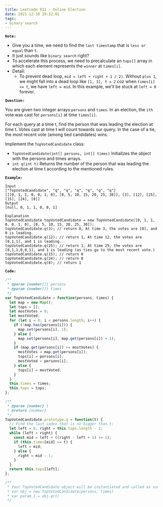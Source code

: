 ```yaml
---
title: Leetcode 911 - Online Election
date: 2021-12-10 19:32:01
tags:
- binary search
---
```

**`Note:`**
- Give you a time, we need to find the `last timestamp` that is `less or equal` than `t`.
- It just sounds like `binary search` right?
- To accelerate this process, we need to precalculate an `tops[]` array in which each element represents the `winner` at `times[i]`.
- Detail: 
  - To prevent dead loop, `mid = left + right + 1 / 2)`. Without `plus 1`, we might fall into a dead loop like `[1, 3], t = 2` coz when `times[i] <= t`, we have `left = mid`. In this example, we'll be stuck at `left = 0` forever.

**`Question:`**

You are given two integer arrays `persons` and `times`. In an election, the `ith` vote was cast for `persons[i]` at time `times[i]`.

For each query at a time t, find the person that was leading the election at time t. Votes cast at time t will count towards our query. In the case of a tie, the most recent vote (among tied candidates) wins.

Implement the `TopVotedCandidate` class:

- `TopVotedCandidate(int[] persons, int[] times)` Initializes the object with the persons and times arrays.
- `int q(int t)` Returns the number of the person that was leading the election at time t according to the mentioned rules.

**`Example:`**
```
Input
["TopVotedCandidate", "q", "q", "q", "q", "q", "q"]
[[[0, 1, 1, 0, 0, 1, 0], [0, 5, 10, 15, 20, 25, 30]], [3], [12], [25], [15], [24], [8]]
Output
[null, 0, 1, 1, 0, 0, 1]

Explanation
TopVotedCandidate topVotedCandidate = new TopVotedCandidate([0, 1, 1, 0, 0, 1, 0], [0, 5, 10, 15, 20, 25, 30]);
topVotedCandidate.q(3); // return 0, At time 3, the votes are [0], and 0 is leading.
topVotedCandidate.q(12); // return 1, At time 12, the votes are [0,1,1], and 1 is leading.
topVotedCandidate.q(25); // return 1, At time 25, the votes are [0,1,1,0,0,1], and 1 is leading (as ties go to the most recent vote.)
topVotedCandidate.q(15); // return 0
topVotedCandidate.q(24); // return 0
topVotedCandidate.q(8); // return 1
```

**`Code:`**
```javascript
/**
 * @param {number[]} persons
 * @param {number[]} times
 */
var TopVotedCandidate = function(persons, times) {
  let map = new Map();
  let tops = [];
  let mostVotes = 0;
  let mostVoted;
  for (let i = 0; i < persons.length; i++) {
    if (!map.has(persons[i])) {
      map.set(persons[i], 1);
    } else {
      map.set(persons[i], map.get(persons[i]) + 1);
    }
    if (map.get(persons[i]) >= mostVotes) {
      mostVotes = map.get(persons[i]);
      tops[i] = persons[i];
      mostVoted = persons[i];
    } else {
      tops[i] = mostVoted;
    }
  }
  this.times = times;
  this.tops = tops;
};

/** 
 * @param {number} t
 * @return {number}
 */
TopVotedCandidate.prototype.q = function(t) {
  // Find the last index that is no bigger than t;
  let left = 0, right = this.tops.length - 1;
  while (left < right) {
    const mid = left + ((right - left + 1) >> 1);
    if (this.times[mid] <= t) {
      left = mid;
    } else {
      right = mid - 1;
    }
  }
  return this.tops[left];
};

/**
 * Your TopVotedCandidate object will be instantiated and called as such:
 * var obj = new TopVotedCandidate(persons, times)
 * var param_1 = obj.q(t)
 */
```